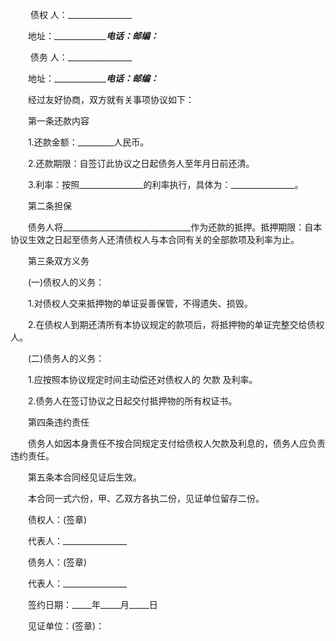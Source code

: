 
 


　　
债权
人：________________


　　地址：________________电话：_____________邮编：________________


　　
债务
人：________________


　　地址：________________电话：_____________邮编：________________


　　经过友好协商，双方就有关事项协议如下：


　　第一条还款内容


　　1.还款金额：_________人民币。


　　2.还款期限：自签订此协议之日起债务人至年月日前还清。


　　3.利率：按照________________的利率执行，具体为：________________。


　　第二条担保


　　债务人将________________________________作为还款的抵押。抵押期限：自本协议生效之日起至债务人还清债权人与本合同有关的全部款项及利率为止。


　　第三条双方义务


　　(一)债权人的义务：


　　1.对债权人交来抵押物的单证妥善保管，不得遗失、损毁。


　　2.在债权人到期还清所有本协议规定的款项后，将抵押物的单证完整交给债权人。


　　(二)债务人的义务：


　　1.应按照本协议规定时间主动偿还对债权人的
欠款
及利率。


　　2.债务人在签订协议之日起交付抵押物的所有权证书。


　　第四条违约责任


　　债务人如因本身责任不按合同规定支付给债权人欠款及利息的，债务人应负责违约责任。


　　第五条本合同经见证后生效。


　　本合同一式六份，甲、乙双方各执二份，见证单位留存二份。


　　债权人：(签章)


　　代表人：________________


　　债务人：(签章)


　　代表人：________________


　　签约日期：_____年_____月_____日


　　见证单位：(签章)：




 


 

 
 
 
 
 
  


  
 

  


  


  
 
 
 
 

